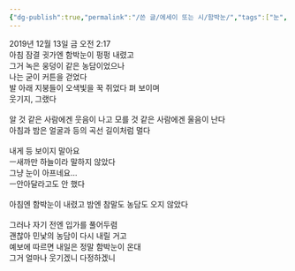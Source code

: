 ```yaml
---
{"dg-publish":true,"permalink":"/쓴 글/에세이 또는 시/함박눈/","tags":["눈","함박눈"],"noteIcon":""}
---
```


2019년 12월 13일 금 오전 2:17
<br/>
아침 잠결 귓가엔 함박눈이 펑펑 내렸고<br/>
그거 녹은 웅덩이 같은 농담이었으나<br/>
나는 굳이 커튼을 걷었다<br/>
발 아래 지붕들이 오색빛을 꾹 쥐었다 펴 보이며<br/>
웃기지, 그랬다<br/>
<br/>
알 것 같은 사람에겐 웃음이 나고 모를 것 같은 사람에겐 울음이 난다<br/>
아침과 밤은 얼굴과 등의 곡선 길이처럼 멀다<br/>
<br/>
내게 등 보이지 말아요<br/>
ㅡ새까만 하늘이라 말하지 않았다<br/>
그냥 눈이 아프네요…<br/>
ㅡ안아달라고도 안 했다<br/>
<br/>
아침엔 함박눈이 내렸고 밤엔 참말도 농담도 오지 않았다<br/>
<br/>
그러나 자기 전엔 입가를 풀어두렴<br/>
괜찮아 민낯의 농담이 다시 내릴 거고<br/>
예보에 따르면 내일은 정말 함박눈이 온대<br/>
그거 얼마나 웃기겠니 다정하겠니<br/>
